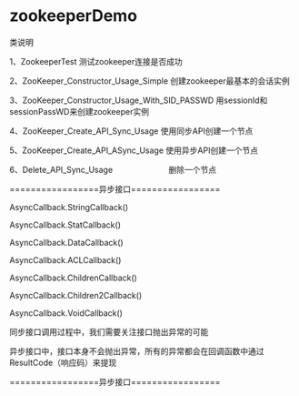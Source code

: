 # zookeeperDemo

类说明

1、ZookeeperTest                                 测试zookeeper连接是否成功

2、ZooKeeper_Constructor_Usage_Simple            创建zookeeper最基本的会话实例

3、ZooKeeper_Constructor_Usage_With_SID_PASSWD   用sessionId和sessionPassWD来创建zookeeper实例

4、ZooKeeper_Create_API_Sync_Usage               使用同步API创建一个节点

5、ZooKeeper_Create_API_ASync_Usage              使用异步API创建一个节点

6、Delete_API_Sync_Usage                         删除一个节点

=================异步接口=================

AsyncCallback.StringCallback()

AsyncCallback.StatCallback()

AsyncCallback.DataCallback()

AsyncCallback.ACLCallback()

AsyncCallback.ChildrenCallback()

AsyncCallback.Children2Callback()

AsyncCallback.VoidCallback()

同步接口调用过程中，我们需要关注接口抛出异常的可能

异步接口中，接口本身不会抛出异常，所有的异常都会在回调函数中通过ResultCode（响应码）来提现

=================异步接口=================
